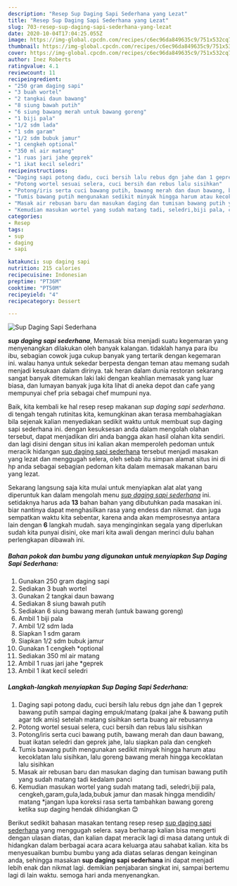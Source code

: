 ```yaml
---
description: "Resep Sup Daging Sapi Sederhana yang Lezat"
title: "Resep Sup Daging Sapi Sederhana yang Lezat"
slug: 703-resep-sup-daging-sapi-sederhana-yang-lezat
date: 2020-10-04T17:04:25.055Z
image: https://img-global.cpcdn.com/recipes/c6ec96da849635c9/751x532cq70/sup-daging-sapi-sederhana-foto-resep-utama.jpg
thumbnail: https://img-global.cpcdn.com/recipes/c6ec96da849635c9/751x532cq70/sup-daging-sapi-sederhana-foto-resep-utama.jpg
cover: https://img-global.cpcdn.com/recipes/c6ec96da849635c9/751x532cq70/sup-daging-sapi-sederhana-foto-resep-utama.jpg
author: Inez Roberts
ratingvalue: 4.1
reviewcount: 11
recipeingredient:
- "250 gram daging sapi"
- "3 buah wortel"
- "2 tangkai daun bawang"
- "8 siung bawah putih"
- "6 siung bawang merah untuk bawang goreng"
- "1 biji pala"
- "1/2 sdm lada"
- "1 sdm garam"
- "1/2 sdm bubuk jamur"
- "1 cengkeh optional"
- "350 ml air matang"
- "1 ruas jari jahe geprek"
- "1 ikat kecil seledri"
recipeinstructions:
- "Daging sapi potong dadu, cuci bersih lalu rebus dgn jahe dan 1 geprek bawang putih sampai daging empuk/matang (pakai jahe &amp; bawang putih agar tdk amis) setelah matang sisihkan serta buang air rebusannya"
- "Potong wortel sesuai selera, cuci bersih dan rebus lalu sisihkan"
- "Potong/iris serta cuci bawang putih, bawang merah dan daun bawang, buat ikatan seledri dan geprek jahe, lalu siapkan pala dan cengkeh"
- "Tumis bawang putih mengunakan sedikit minyak hingga harum atau kecoklatan lalu sisihkan, lalu goreng bawang merah hingga kecoklatan lalu sisihkan"
- "Masak air rebusan baru dan masukan daging dan tumisan bawang putih yang sudah matang tadi kedalam panci"
- "Kemudian masukan wortel yang sudah matang tadi, seledri,biji pala, cengkeh,garam,gula,lada,bubuk jamur dan masak hingga mendidih/ matang *jangan lupa koreksi rasa serta tambahkan bawang goreng ketika sup daging hendak dihidangkan 😊"
categories:
- Resep
tags:
- sup
- daging
- sapi

katakunci: sup daging sapi 
nutrition: 215 calories
recipecuisine: Indonesian
preptime: "PT36M"
cooktime: "PT50M"
recipeyield: "4"
recipecategory: Dessert

---
```



![Sup Daging Sapi Sederhana](https://img-global.cpcdn.com/recipes/c6ec96da849635c9/751x532cq70/sup-daging-sapi-sederhana-foto-resep-utama.jpg)

<b><i>sup daging sapi sederhana</i></b>, Memasak bisa menjadi suatu kegemaran yang menyenangkan dilakukan oleh banyak kalangan. tidaklah hanya para ibu ibu, sebagian cowok juga cukup banyak yang tertarik dengan kegemaran ini. walau hanya untuk sekedar berpesta dengan teman atau memang sudah menjadi kesukaan dalam dirinya. tak heran dalam dunia restoran sekarang sangat banyak ditemukan laki laki dengan keahlian memasak yang luar biasa, dan lumayan banyak juga kita lihat di aneka depot dan cafe yang mempunyai chef pria sebagai chef mumpuni nya.

Baik, kita kembali ke hal resep resep makanan <i>sup daging sapi sederhana</i>. di tengah tengah rutinitas kita, kemungkinan akan terasa membahagiakan bila sejenak kalian menyediakan sedikit waktu untuk membuat sup daging sapi sederhana ini. dengan kesuksesan anda dalam mengolah olahan tersebut, dapat menjadikan diri anda bangga akan hasil olahan kita sendiri. dan lagi disini dengan situs ini kalian akan memperoleh pedoman untuk meracik hidangan <u>sup daging sapi sederhana</u> tersebut menjadi masakan yang lezat dan menggugah selera, oleh sebab itu simpan alamat situs ini di hp anda sebagai sebagian pedoman kita dalam memasak makanan baru yang lezat.




Sekarang langsung saja kita mulai untuk menyiapkan alat alat yang diperuntuk kan dalam mengolah menu <u><i>sup daging sapi sederhana</i></u> ini. setidaknya harus ada <b>13</b> bahan bahan yang dibutuhkan pada masakan ini. biar nantinya dapat menghasilkan rasa yang endess dan nikmat. dan juga sempatkan waktu kita sebentar, karena anda akan memprosesnya antara lain dengan <b>6</b> langkah mudah. saya menginginkan segala yang diperlukan sudah kita punyai disini, oke mari kita awali dengan merinci dulu bahan perlengkapan dibawah ini.

<!--inarticleads1-->

##### Bahan pokok dan bumbu yang digunakan untuk menyiapkan Sup Daging Sapi Sederhana:

1. Gunakan 250 gram daging sapi
1. Sediakan 3 buah wortel
1. Gunakan 2 tangkai daun bawang
1. Sediakan 8 siung bawah putih
1. Sediakan 6 siung bawang merah (untuk bawang goreng)
1. Ambil 1 biji pala
1. Ambil 1/2 sdm lada
1. Siapkan 1 sdm garam
1. Siapkan 1/2 sdm bubuk jamur
1. Gunakan 1 cengkeh *optional
1. Sediakan 350 ml air matang
1. Ambil 1 ruas jari jahe *geprek
1. Ambil 1 ikat kecil seledri




<!--inarticleads2-->

##### Langkah-langkah menyiapkan Sup Daging Sapi Sederhana:

1. Daging sapi potong dadu, cuci bersih lalu rebus dgn jahe dan 1 geprek bawang putih sampai daging empuk/matang (pakai jahe &amp; bawang putih agar tdk amis) setelah matang sisihkan serta buang air rebusannya
1. Potong wortel sesuai selera, cuci bersih dan rebus lalu sisihkan
1. Potong/iris serta cuci bawang putih, bawang merah dan daun bawang, buat ikatan seledri dan geprek jahe, lalu siapkan pala dan cengkeh
1. Tumis bawang putih mengunakan sedikit minyak hingga harum atau kecoklatan lalu sisihkan, lalu goreng bawang merah hingga kecoklatan lalu sisihkan
1. Masak air rebusan baru dan masukan daging dan tumisan bawang putih yang sudah matang tadi kedalam panci
1. Kemudian masukan wortel yang sudah matang tadi, seledri,biji pala, cengkeh,garam,gula,lada,bubuk jamur dan masak hingga mendidih/ matang *jangan lupa koreksi rasa serta tambahkan bawang goreng ketika sup daging hendak dihidangkan 😊




Berikut sedikit bahasan masakan tentang resep resep <u>sup daging sapi sederhana</u> yang menggugah selera. saya berharap kalian bisa mengerti dengan ulasan diatas, dan kalian dapat meracik lagi di masa datang untuk di hidangkan dalam berbagai acara acara keluarga atau sahabat kalian. kita bs menyesuaikan bumbu bumbu yang ada diatas selaras dengan keinginan anda, sehingga masakan <b>sup daging sapi sederhana</b> ini dapat menjadi lebih enak dan nikmat lagi. demikian penjabaran singkat ini, sampai bertemu lagi di lain waktu. semoga hari anda menyenangkan.
